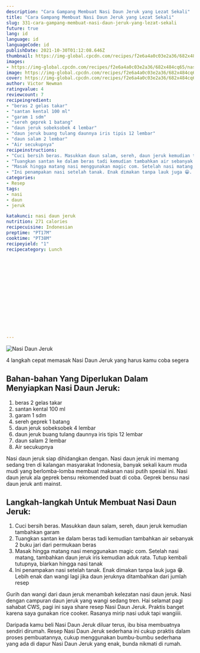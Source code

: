```yaml
---
description: "Cara Gampang Membuat Nasi Daun Jeruk yang Lezat Sekali"
title: "Cara Gampang Membuat Nasi Daun Jeruk yang Lezat Sekali"
slug: 331-cara-gampang-membuat-nasi-daun-jeruk-yang-lezat-sekali
future: true
lang: id
language: id
languageCode: id
publishDate: 2021-10-30T01:12:08.646Z 
thumbnail: https://img-global.cpcdn.com/recipes/f2e6a4a0c03e2a36/682x484cq65/nasi-daun-jeruk-foto-resep-utama.png
images:
- https://img-global.cpcdn.com/recipes/f2e6a4a0c03e2a36/682x484cq65/nasi-daun-jeruk-foto-resep-utama.png
image: https://img-global.cpcdn.com/recipes/f2e6a4a0c03e2a36/682x484cq65/nasi-daun-jeruk-foto-resep-utama.png
cover: https://img-global.cpcdn.com/recipes/f2e6a4a0c03e2a36/682x484cq65/nasi-daun-jeruk-foto-resep-utama.png
author: Victor Newman
ratingvalue: 4
reviewcount: 7
recipeingredient:
- "beras 2 gelas takar"
- "santan kental 100 ml"
- "garam 1 sdm"
- "sereh geprek 1 batang"
- "daun jeruk sobeksobek 4 lembar"
- "daun jeruk buang tulang daunnya iris tipis 12 lembar"
- "daun salam 2 lembar"
- "Air secukupnya"
recipeinstructions:
- "Cuci bersih beras. Masukkan daun salam, sereh, daun jeruk kemudian tambahkan garam"
- "Tuangkan santan ke dalam beras tadi kemudian tambahkan air sebanyak 2 buku jari dari permukaan beras"
- "Masak hingga matang nasi menggunakan magic com. Setelah nasi matang, tambahkan daun jeruk iris kemudian aduk rata. Tutup kembali tutupnya, biarkan hingga nasi tanak"
- "Ini penampakan nasi setelah tanak. Enak dimakan tanpa lauk juga 😁. Lebih enak dan wangi lagi jika daun jeruknya ditambahkan dari jumlah resep"
categories:
- Resep
tags:
- nasi
- daun
- jeruk

katakunci: nasi daun jeruk 
nutrition: 271 calories
recipecuisine: Indonesian
preptime: "PT17M"
cooktime: "PT38M"
recipeyield: "1"
recipecategory: Lunch


     
    
    
    
    
    
    
    
    
    
    
      
    
---
```



![Nasi Daun Jeruk](https://img-global.cpcdn.com/recipes/f2e6a4a0c03e2a36/682x484cq65/nasi-daun-jeruk-foto-resep-utama.png)

4 langkah cepat memasak  Nasi Daun Jeruk yang harus kamu coba segera

<!--inarticleads1-->

## Bahan-bahan Yang Diperlukan Dalam Menyiapkan Nasi Daun Jeruk:

1. beras 2 gelas takar
1. santan kental 100 ml
1. garam 1 sdm
1. sereh geprek 1 batang
1. daun jeruk sobeksobek 4 lembar
1. daun jeruk buang tulang daunnya iris tipis 12 lembar
1. daun salam 2 lembar
1. Air secukupnya

Nasi daun jeruk siap dihidangkan dengan. Nasi daun jeruk ini memang sedang tren di kalangan masyarakat Indonesia, banyak sekali kaum muda mudi yang berlomba-lomba membuat makanan nasi putih spesial ini. Nasi daun jeruk ala geprek bensu rekomended buat di coba. Geprek bensu nasi daun jeruk anti mainst. 

<!--inarticleads2-->

## Langkah-langkah Untuk Membuat Nasi Daun Jeruk:

1. Cuci bersih beras. Masukkan daun salam, sereh, daun jeruk kemudian tambahkan garam
1. Tuangkan santan ke dalam beras tadi kemudian tambahkan air sebanyak 2 buku jari dari permukaan beras
1. Masak hingga matang nasi menggunakan magic com. Setelah nasi matang, tambahkan daun jeruk iris kemudian aduk rata. Tutup kembali tutupnya, biarkan hingga nasi tanak
1. Ini penampakan nasi setelah tanak. Enak dimakan tanpa lauk juga 😁. Lebih enak dan wangi lagi jika daun jeruknya ditambahkan dari jumlah resep


Gurih dan wangi dari daun jeruk menambah kelezatan nasi daun jeruk. Nasi dengan campuran daun jeruk yang wangi sedang tren. Hai selamat pagi sahabat CWS, pagi ini saya share resep Nasi Daun Jeruk. Praktis banget karena saya gunakan rice cooker. Rasanya mirip nasi uduk tapi wangiiii. 

Daripada kamu beli  Nasi Daun Jeruk  diluar terus, ibu  bisa membuatnya sendiri dirumah. Resep  Nasi Daun Jeruk  sederhana ini cukup praktis dalam proses pembuatannya, cukup menggunakan bumbu-bumbu sederhana yang ada di dapur  Nasi Daun Jeruk  yang enak, bunda nikmati di rumah.
